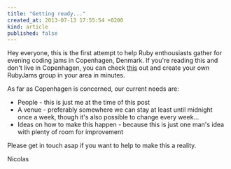 ```yaml
---
title: "Getting ready..."
created_at: 2013-07-13 17:55:54 +0200
kind: article
published: false
---
```


Hey everyone, this is the first attempt to help Ruby enthousiasts gather for evening coding jams in Copenhagen, Denmark. If you're reading this and don't live in Copenhagen, you can check [this]() out and create your own RubyJams group in your area in minutes.

As far as Copenhagen is concerned, our current needs are:

- People - this is just me at the time of this post
- A venue - preferably somewhere we can stay at least until midnight once a week, though it's also possible to change every week...
- Ideas on how to make this happen - because this is just one man's idea with plenty of room for improvement

Please get in touch asap if you want to help to make this a reality.

Nicolas
